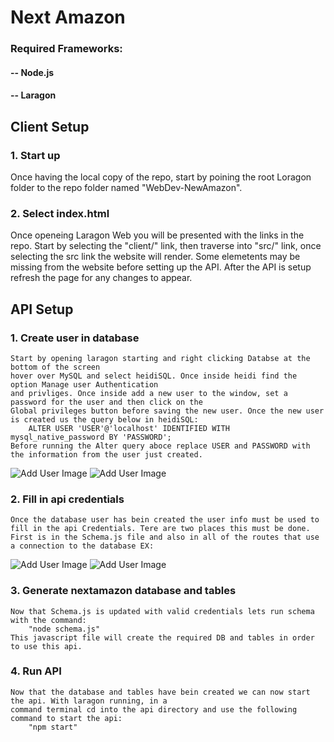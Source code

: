 # Next Amazon

### Required Frameworks:

#### -- Node.js
#### -- Laragon

## Client Setup

### 1. Start up
Once having the local copy of the repo, start by poining the root Loragon folder to the repo folder named "WebDev-NewAmazon".

### 2. Select index.html 
Once openeing Laragon Web you will be presented with the links in the repo. Start by selecting the "client/" link, then traverse into "src/" link, once selecting the src link the website will render. Some elemetents may be missing from the website before setting up the API. After the API is setup refresh the page for any changes to appear.

## API Setup

### 1. Create user in database 
    Start by opening laragon starting and right clicking Databse at the bottom of the screen
    hover over MySQL and select heidiSQL. Once inside heidi find the option Manage user Authentication 
    and privliges. Once inside add a new user to the window, set a password for the user and then click on the 
    Global privileges button before saving the new user. Once the new user is created us the query below in heidiSQL:
        ALTER USER 'USER'@'localhost' IDENTIFIED WITH mysql_native_password BY 'PASSWORD';
    Before running the Alter query aboce replace USER and PASSWORD with the information from the user just created.
![Add User Image](http://url/to/img.png)
![Add User Image](http://url/to/img.png)

### 2. Fill in api credentials
    Once the database user has bein created the user info must be used to fill in the api Credentials. Tere are two places this must be done. First is in the Schema.js file and also in all of the routes that use a connection to the database EX:
    
![Add User Image](http://url/to/img.png)
![Add User Image](http://url/to/img.png)

### 3. Generate nextamazon database and tables
    Now that Schema.js is updated with valid credentials lets run schema with the command: 
        "node schema.js"
    This javascript file will create the required DB and tables in order to use this api.
    
### 4. Run API
    Now that the database and tables have bein created we can now start the api. With laragon running, in a 
    command terminal cd into the api directory and use the following command to start the api:
        "npm start"
        
